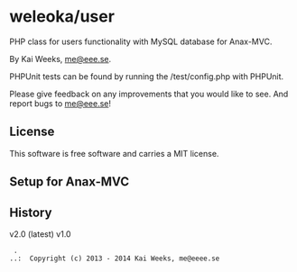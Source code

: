 weleoka/user
=========

PHP class for users functionality with MySQL database for Anax-MVC.



By Kai Weeks, me@eee.se.


PHPUnit tests can be found by running the /test/config.php with PHPUnit.

Please give feedback on any improvements that you would like to see. 
And report bugs to me@eee.se!


License 
------------------

This software is free software and carries a MIT license.


Setup for Anax-MVC
------------------

History
-----------------------------------


v2.0 (latest)
v1.0




```
 .  
..:  Copyright (c) 2013 - 2014 Kai Weeks, me@eeee.se
```



